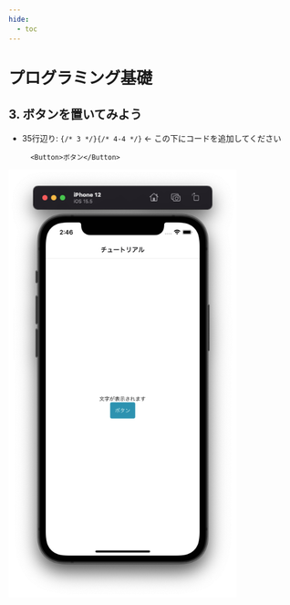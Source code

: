 ```yaml
---
hide:
  - toc
---
```

# <i class="fa fa-arrow-circle-right" aria-hidden="true"></i> プログラミング基礎

## 3. ボタンを置いてみよう

- 35行辺り: ``{/* 3 */}{/* 4-4 */}``	← この下にコードを追加してください
  

        <Button>ボタン</Button>


<img src="../../../images/プログラミング基礎/プログラミング基礎_1_05.png" width=400 ></img>
